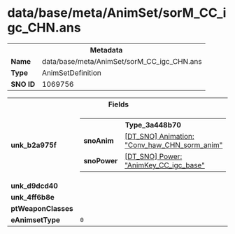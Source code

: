 <h1>data/base/meta/AnimSet/sorM_CC_igc_CHN.ans</h1><table><tr><th colspan="100%">Metadata</th></tr><tr><td><b>Name</b></td><td>data/base/meta/AnimSet/sorM_CC_igc_CHN.ans</td></tr><tr><td><b>Type</b></td><td>AnimSetDefinition</td></tr><tr><td><b>SNO ID</b></td><td>1069756</td></tr></table>

<table><tr><th colspan="100%">Fields</th></tr><tr><td><b>unk_b2a975f</b></td><td><table><tr><th colspan="100%">Type_3a448b70</th></tr><tr><td><b>snoAnim</b></td><td><a href="..\Anim\Conv_haw_CHN_sorm_anim.ani.md">[DT_SNO] Animation: "Conv_haw_CHN_sorm_anim"</a></td></tr><tr><td><b>snoPower</b></td><td><a href="..\Power\AnimKey_CC_igc_base.pow.md">[DT_SNO] Power: "AnimKey_CC_igc_base"</a></td></tr></table>


</td></tr><tr><td><b>unk_d9dcd40</b></td><td></td></tr><tr><td><b>unk_4ff6b8e</b></td><td></td></tr><tr><td><b>ptWeaponClasses</b></td><td></td></tr><tr><td><b>eAnimsetType</b></td><td><code>0</code></td></tr></table>

